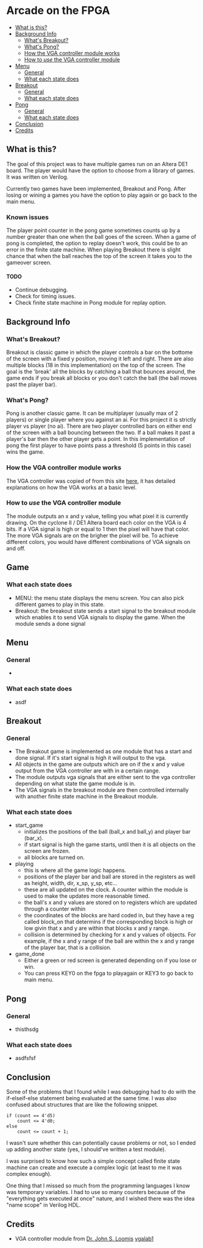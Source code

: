 # Arcade on the FPGA

* [What is this?](./Development-Guide#what-is-this)
* [Background Info](./Development-Guide#background-info)
    * [What's Breakout?](./Development-Guide#whats-breakout)
    * [What's Pong?](./Development-Guide#whats-pong)
    * [How the VGA controller module works](./Development-Guide#how-the-vga-controller-module-works)
    * [How to *use* the VGA controller module](./Development-Guide#how-to-use-the-vga-controller-module)
* [Menu](./Development-Guide#menu)
    * [General](./Development-Guide#General)
    * [What each state does](./Development-Guide#what-each-state-does)
* [Breakout](./Development-Guide#breakout)
    * [General](./Development-Guide#General)
    * [What each state does](./Development-Guide#what-each-state-does)
* [Pong](./Development-Guide#breakout)
    * [General](./Development-Guide#General)
    * [What each state does](./Development-Guide#what-each-state-does)
* [Conclusion](./Development-Guide#conclusion)
* [Credits](./Development-Guide#credits)

## What is this?
The goal of this project was to have multiple games run on an Altera DE1 board. The player would have the option to choose from a library of games. It was written on Verilog.

Currently two games have been implemented, Breakout and Pong. After losing or wining a games you have the option to play again or go back to the main menu.

### Known issues
The player point counter in the pong game sometimes counts up by a number greater than one when the ball goes of the screen. 
When a game of pong is completed, the option to replay doesn't work, this could be to an error in the finite state machine.
When playing Breakout there is slight chance that when the ball reaches the top of the screen it takes you to the gameover screen.

#### TODO
* Continue debugging.
* Check for timing issues.
* Check finite state machine in Pong module for replay option.

## Background Info
### What's Breakout?
Breakout is classic game in which the player controls a bar on the bottome of the screen with a fixed y position, moving it left and right. There are also multiple blocks (18 in this implementation) on the top of the screen. The goal is the 'break' all the blocks by catching a ball that bounces around, the game ends if you break all blocks or you don't catch the ball (the ball moves past the player bar).

### What's Pong?
Pong is another classic game. It can be multiplayer (usually max of 2 players) or single player where you against an ai. For this project it is strictly player vs player (no ai). There are two player controlled bars on either end of the screen with a ball bouncing between the two. If a ball makes it past a player's bar then the other player gets a point. In this implementation of pong the first player to have points pass a threshold (5 points in this case) wins the game.

### How the VGA controller module works
The VGA controller was copied of from this site [here](https://timetoexplore.net/blog/arty-fpga-vga-verilog-01), it has detailed explanations on how the VGA works at a basic level.

### How to *use* the VGA controller module
The module outputs an x and y value, telling you what pixel it is currently drawing. On the cyclone II / DE1 Altera board each color on the VGA is 4 bits. If a VGA signal is high or equal to 1 then the pixel will have that color. The more VGA signals are on the brigher the pixel will be. To achieve different colors, you would have different combinations of VGA signals on and off.

## Game
### What each state does
* MENU: the menu state displays the menu screen. You can also pick different games to play in this state.
* Breakout: the breakout state sends a start signal to the breakout module which enables it to send VGA signals to display the game. When the module sends a done signal

## Menu
### General
* 

### What each state does
* asdf

## Breakout
### General
* The Breakout game is implemented as one module that has a start and done signal. If it's start signal is high it will output to the vga.
* All objects in the game are outputs which are on if the x and y value output from the VGA controller are with in a certain range. 
* The module outputs vga signals that are either sent to the vga controller depending on what state the game module is in.
* The VGA signals in the breakout module are then controlled internally with another finite state machine in the Breakout module.

### What each state does
* start_game
   * initializes the positions of the ball (ball_x and ball_y) and player bar (bar_x).
   * if start signal is high the game starts, until then it is all objects on the screen are frozen.
   * all blocks are turned on.
* playing 
   * this is where all the game logic happens.
   * positions of the player bar and ball are stored in the registers as well as height, width, dir, x_sp, y_sp, etc...
   * these are all updated on the clock. A counter within the module is used to make the updates more reasonable timed.
   * the ball's x and y values are stored on to registers which are updated through a counter within
   * the coordinates of the blocks are hard coded in, but they have a reg called block_on that determins if the corresponding block is high or low givin that x and y are within that blocks x and y range.
   * collision is determined by checking for x and y values of objects. For example, if the x and y range of the ball are within the x and y range of the player bar, that is a collision. 
* game_done
   * Either a green or red screen is generated depending on if you lose or win.
   * You can press KEY0 on the fpga to playagain or KEY3 to go back to main menu.

## Pong
### General
* thisthsdg

### What each state does
* asdfsfsf

## Conclusion
Some of the problems that I found while I was debugging had to do with the if-elseif-else statement being evaluated at the same time. I was also confused about structures that are like the following snippet.

    if (count == 4'd5)
        count <= 4'd0;
    else
        count <= count + 1;

I wasn't sure whether this can potentially cause problems or not, so I ended up adding another state (yes, I should've written a test module).

I was surprised to know how such a simple concept called finite state machine can create and execute a complex logic (at least to me it was complex enough).

One thing that I missed so much from the programming languages I know was temporary variables. I had to use so many counters because of the "everything gets executed at once" nature, and I wished there was the idea "name scope" in Verilog HDL.

## Credits
* VGA controller module from [Dr. John S. Loomis](http://www.johnloomis.org/vita.html) [vgalab1](http://www.johnloomis.org/digitallab/vgalab/vgalab1/vgalab1.html)
